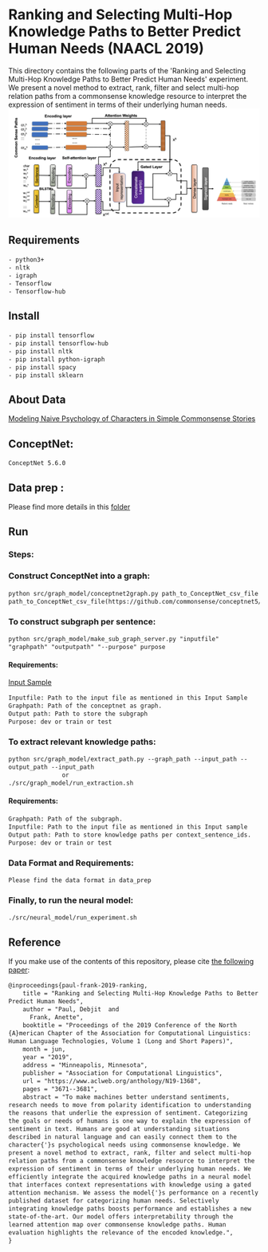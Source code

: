 # Ranking and Selecting Multi-Hop Knowledge Paths to Better Predict Human Needs (NAACL 2019)
This directory contains the following parts of the 'Ranking and Selecting Multi-Hop Knowledge Paths to Better Predict Human Needs' experiment. We present a novel method to extract, rank, filter and select multi-hop relation paths from a commonsense knowledge resource to interpret the expression of sentiment in terms of their underlying human needs.
![Multi-Hop Knowledge Model](assets/model.png)
## Requirements 
~~~~
- python3+
- nltk
- igraph
- Tensorflow 
- Tensorflow-hub
~~~~

## Install
~~~~
- pip install tensorflow
- pip install tensorflow-hub
- pip install nltk
- pip install python-igraph
- pip install spacy 
- pip install sklearn
~~~~

## About Data
[Modeling Naive Psychology of Characters in Simple Commonsense Stories](https://uwnlp.github.io/storycommonsense/)

## ConceptNet: 
~~~
ConceptNet 5.6.0 
~~~
## Data prep : 

Please find more details in this [folder](https://github.com/debjitpaul/Multi-Hop-Knowledge-Paths-Human-Needs/tree/master/src/data_prep)


## Run
### Steps: 
### Construct ConceptNet into a graph: 
~~~
python src/graph_model/conceptnet2graph.py path_to_ConceptNet_csv_file
path_to_ConceptNet_csv_file(https://github.com/commonsense/conceptnet5/wiki/Downloads)
~~~

### To construct subgraph per sentence: 
~~~ 
python src/graph_model/make_sub_graph_server.py "inputfile" "graphpath" "outputpath" "--purpose" purpose
~~~
#### Requirements: 
[Input Sample](https://github.com/debjitpaul/Multi-Hop-Knowledge-Paths-Human-Needs/tree/master/src/data_prep/sample_data_reiss_concepts.txt) 
~~~
Inputfile: Path to the input file as mentioned in this Input Sample 
Graphpath: Path of the conceptnet as graph. 
Output path: Path to store the subgraph
Purpose: dev or train or test
~~~
### To extract relevant knowledge paths: 
~~~
python src/graph_model/extract_path.py --graph_path --input_path --output_path --input_path
               or 
./src/graph_model/run_extraction.sh
~~~
#### Requirements:
~~~~
Graphpath: Path of the subgraph. 
Inputfile: Path to the input file as mentioned in this Input sample
Output path: Path to store knowledge paths per context_sentence_ids. 
Purpose: dev or train or test
~~~~

### Data Format and Requirements:
~~~
Please find the data format in data_prep
~~~


### Finally, to run the neural model: 
~~~
./src/neural_model/run_experiment.sh
~~~


## Reference

If you make use of the contents of this repository, please cite [the following paper](https://www.aclweb.org/anthology/N19-1368):

```
@inproceedings{paul-frank-2019-ranking,
    title = "Ranking and Selecting Multi-Hop Knowledge Paths to Better Predict Human Needs",
    author = "Paul, Debjit  and
      Frank, Anette",
    booktitle = "Proceedings of the 2019 Conference of the North {A}merican Chapter of the Association for Computational Linguistics: Human Language Technologies, Volume 1 (Long and Short Papers)",
    month = jun,
    year = "2019",
    address = "Minneapolis, Minnesota",
    publisher = "Association for Computational Linguistics",
    url = "https://www.aclweb.org/anthology/N19-1368",
    pages = "3671--3681",
    abstract = "To make machines better understand sentiments, research needs to move from polarity identification to understanding the reasons that underlie the expression of sentiment. Categorizing the goals or needs of humans is one way to explain the expression of sentiment in text. Humans are good at understanding situations described in natural language and can easily connect them to the character{'}s psychological needs using commonsense knowledge. We present a novel method to extract, rank, filter and select multi-hop relation paths from a commonsense knowledge resource to interpret the expression of sentiment in terms of their underlying human needs. We efficiently integrate the acquired knowledge paths in a neural model that interfaces context representations with knowledge using a gated attention mechanism. We assess the model{'}s performance on a recently published dataset for categorizing human needs. Selectively integrating knowledge paths boosts performance and establishes a new state-of-the-art. Our model offers interpretability through the learned attention map over commonsense knowledge paths. Human evaluation highlights the relevance of the encoded knowledge.",
}
